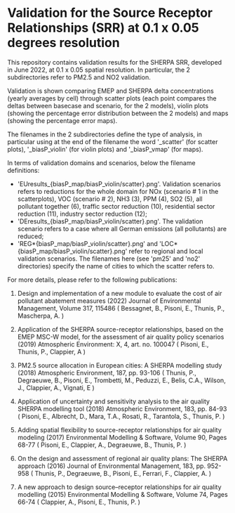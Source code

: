 # Validation for the Source Receptor Relationships (SRR) at 0.1 x 0.05 degrees resolution

This repository contains validation results for the SHERPA SRR, developed in June 2022, at 0.1 x 0.05 spatial resolution.
In particular, the 2 subdirectories refer to PM2.5 and NO2 validation.

Validation is shown comparing EMEP and SHERPA delta concentrations (yearly averages by cell) through scatter plots (each point compares the deltas between basecase and scenario, for the 2 models), violin plots (showing the percentage error distribution between the 2 models) and maps (showing the percentage error maps). 

The filenames in the 2 subdirectories define the type of analysis, in particular using at the end of the filename the word '_scatter' (for scatter plots), '_biasP_violin' (for violin plots) and '_biasP_vmap' (for maps).

In terms of validation domains and scenarios, below the filename definitions:

* 'EUresults_{biasP_map/biasP_violin/scatter}.png'. Validation scenarios refers to reductions for the whole domain for NOx (scenario # 1 in the scatterplots), VOC (scenario # 2), NH3 (3), PPM (4), SO2 (5), all pollutant together (6), traffic sector reduction (10), residential sector reduction (11), industry sector reduction (12);
* 'DEresults_{biasP_map/biasP_violin/scatter}.png'. The validation scenario refers to a case where all German emissions (all pollutants) are reduced;
* 'REG*{biasP_map/biasP_violin/scatter}.png' and 'LOC*{biasP_map/biasP_violin/scatter}.png' refer to regional and local validation scenarios. The filenames here (see 'pm25' and 'no2' directories) specify the name of cities to which the scatter refers to.

For more details, please refer to the following publications:
1.   Design and implementation of a new module to evaluate the cost of air pollutant abatement measures (2022) Journal of Environmental Management, Volume 317, 115486 ( Bessagnet, B., Pisoni, E., Thunis, P., Mascherpa, A. )

2.   Application of the SHERPA source-receptor relationships, based on the EMEP MSC-W model, for the assessment of air quality policy scenarios (2019) Atmospheric Environment: X, 4, art. no. 100047 ( Pisoni, E., Thunis, P., Clappier, A )

3.   PM2.5 source allocation in European cities: A SHERPA modelling study (2018) Atmospheric Environment, 187, pp. 93-106 ( Thunis, P., Degraeuwe, B., Pisoni, E., Trombetti, M., Peduzzi, E., Belis, C.A., Wilson, J., Clappier, A., Vignati, E )

4.   Application of uncertainty and sensitivity analysis to the air quality SHERPA modelling tool (2018) Atmospheric Environment, 183, pp. 84-93 ( Pisoni, E., Albrecht, D., Mara, T.A., Rosati, R., Tarantola, S., Thunis, P. )

5.   Adding spatial flexibility to source-receptor relationships for air quality modeling (2017) Environmental Modelling & Software, Volume 90, Pages 68-77 ( Pisoni, E., Clappier, A., Degraeuwe, B., Thunis, P. )

6.   On the design and assessment of regional air quality plans: The SHERPA approach (2016) Journal of Environmental Management, 183, pp. 952-958 ( Thunis, P., Degraeuwe, B., Pisoni, E., Ferrari, F., Clappier, A. )

7.   A new approach to design source–receptor relationships for air quality modelling (2015) Environmental Modelling & Software, Volume 74, Pages 66-74 ( Clappier, A., Pisoni, E., Thunis, P. )


